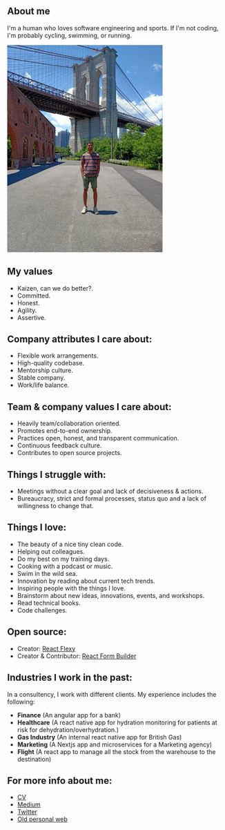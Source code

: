 ## About me

I'm a human who loves software engineering and sports. If I'm not coding, I'm probably cycling, swimming, or running.

![profile](./profile.jpg)

## My values

- Kaizen, can we do better?.
- Committed.
- Honest.
- Agility.
- Assertive.


## Company attributes I care about:

- Flexible work arrangements.
- High-quality codebase.
- Mentorship culture.
- Stable company.
- Work/life balance.

## Team & company values I care about:

- Heavily team/collaboration oriented.
- Promotes end-to-end ownership.
- Practices open, honest, and transparent communication.
- Continuous feedback culture.
- Contributes to open source projects.

## Things I struggle with:

- Meetings without a clear goal and lack of decisiveness & actions.
- Bureaucracy, strict and formal processes, status quo and a lack of willingness to change that.

## Things I love:

- The beauty of a nice tiny clean code.
- Helping out colleagues.
- Do my best on my training days.
- Cooking with a podcast or music.
- Swim in the wild sea.
- Innovation by reading about current tech trends.
- Inspiring people with the things I love.
- Brainstorm about new ideas, innovations, events, and workshops.
- Read technical books.
- Code challenges.

## Open source:

- Creator: [React Flexy](https://react-flexy.netlify.app/)
- Creator & Contributor: [React Form Builder](https://github.com/guidesmiths/react-form-builder)

## Industries I work in the past: 

In a consultency, I work with different clients. My experience includes the following:

- **Finance** (An angular app for a bank)
- **Healthcare** (A react native app for hydration monitoring for patients at risk for dehydration/overhydration.)
- **Gas Industry** (An internal react native app for British Gas)
- **Marketing** (A Nextjs app and microservices for a Marketing agency)
- **Flight** (A react app to manage all the stock from the warehouse to the destination)

## For more info about me:

- [CV](https://drive.google.com/file/d/1Lxzx4C8SRz72IJW4_jmXEjAptp8_3JaR/view?usp=sharing)
- [Medium](https://medium.com/@ismael.bakkali)
- [Twitter](https://twitter.com/iBakkacha)
- [Old personal web](https://ismaelocaramelo.github.io)
 


